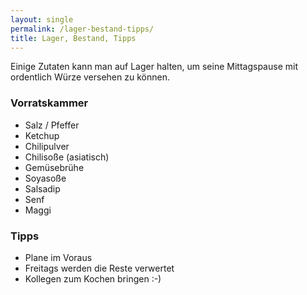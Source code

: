 ```yaml
---
layout: single
permalink: /lager-bestand-tipps/
title: Lager, Bestand, Tipps
---
```


Einige Zutaten kann man auf Lager halten, um seine Mittagspause mit ordentlich Würze versehen zu können.

### Vorratskammer
- Salz / Pfeffer
- Ketchup
- Chilipulver
- Chilisoße (asiatisch)
- Gemüsebrühe
- Soyasoße
- Salsadip
- Senf
- Maggi

### Tipps
- Plane im Voraus
- Freitags werden die Reste verwertet
- Kollegen zum Kochen bringen :-)
